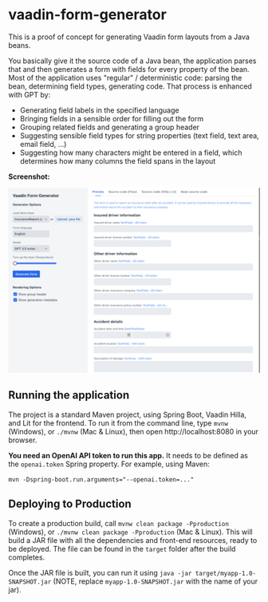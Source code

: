 # vaadin-form-generator

This is a proof of concept for generating Vaadin form layouts from a Java beans.

You basically give it the source code of a Java bean, the application parses that and then generates a form with fields for every property of the bean. Most of the application uses "regular" / deterministic code: parsing the bean, determining field types, generating code. That process is enhanced with GPT by:
- Generating field labels in the specified language
- Bringing fields in a sensible order for filling out the form
- Grouping related fields and generating a group header
- Suggesting sensible field types for string properties (text field, text area, email field, ...)
- Suggesting how many characters might be entered in a field, which determines how many columns the field spans in the layout

**Screenshot:**

![Screenshot](/docs/screenshot.png?raw=true "Screenshot")

## Running the application

The project is a standard Maven project, using Spring Boot, Vaadin Hilla, and Lit for the frontend.
To run it from the command line, type `mvnw` (Windows), or `./mvnw` (Mac & Linux), then open http://localhost:8080 in your browser.

**You need an OpenAI API token to run this app.**
It needs to be defined as the `openai.token` Spring property.
For example, using Maven:
```
mvn -Dspring-boot.run.arguments="--openai.token=..."
```

## Deploying to Production

To create a production build, call `mvnw clean package -Pproduction` (Windows),
or `./mvnw clean package -Pproduction` (Mac & Linux).
This will build a JAR file with all the dependencies and front-end resources,
ready to be deployed. The file can be found in the `target` folder after the build completes.

Once the JAR file is built, you can run it using
`java -jar target/myapp-1.0-SNAPSHOT.jar` (NOTE, replace
`myapp-1.0-SNAPSHOT.jar` with the name of your jar).
